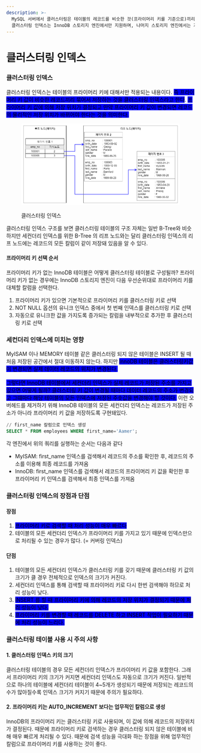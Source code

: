 ```yaml
---
description: >-
  MySQL 서버에서 클러스터링은 테이블의 레코드를 비슷한 것(프라이머리 키를 기준으로)끼리 묶어서 저장하는 형태로 구현된다. MySQL 에서
  클러스터링 인덱스는 InnoDB 스토리지 엔진에서만 지원하며, 나머지 스토리지 엔진에서는 지원하지 않는다.
---
```


# 클러스터링 인덱스

### 클러스터링 인덱스

클러스터링 인덱스는 테이블의 프라이머리 키에 대해서만 적용되는 내용이다. <mark style="background-color:blue;">즉 프라이머리 키 값이 비슷한 레코드끼리 묶어서 저장하는 것을 클러스터링 인덱스라고 한다</mark>. <mark style="background-color:blue;">프라이머리 키 값에 의해 저장 위치가 결정되고 만약 프라이머리 키 값이 변경되면 레코드의 물리적인 저장 위치가 바뀌어야 한다는 것을 의미한다.</mark>&#x20;

<figure><img src="../../.gitbook/assets/mysql-clustering.drawio.png" alt=""><figcaption><p>클러스터링 인덱스</p></figcaption></figure>

클러스터링 인덱스 구조를 보면 클러스터링 테이블의 구조 자체는 일반 B-Tree와 비슷하지만 세컨더리 인덱스를 위한 B-Tree 의 리프 노드와는 달리 클러스터링 인덱스의 리프 노드에는 레코드의 모든 칼럼이 같이 저장돼 있음을 알 수 있다.&#x20;



#### 프라이머리 키 선택 순서

프라이머리 키가 없는 InnoDB 테이블은 어떻게 클러스터링 테이블로 구성될까? 프라이머리 키가 없는 경우에는 InnoDB 스토리지 엔진이 다음 우선순위대로 프라이머리 키를 대체할 칼럼을 선택한다.

1. 프라이머리 키가 있으면 기본적으로 프라이머리 키를 클러스터링 키로 선택
2. NOT NULL 옵션의 유니크 인덱스 중에서 첫 번째 인덱스를 클러스터링 키로 선택
3. 자동으로 유니크한 값을 가지도록 증가되는 칼럼을 내부적으로 추가한 후 클러스터링 키로 선택



### 세컨더리 인덱스에 미치는 영향

MyISAM 이나 MEMORY 테이블 같은 클러스터링 되지 않은 테이블은 INSERT 될 때 처음 저장된 공간에서 절대 이동하지 않는다. 하지만 <mark style="background-color:blue;">InnoDB 테이블은  클러스터링키값이 변경되면 실제 데이터 레코드의 위치가 변경된다.</mark>\
\
<mark style="background-color:blue;">그렇다면 InnoDB 테이블에서 세컨더리 인덱스가 실제 레코드가 저장된 주소를 가지고 있으면 어떻게 될까? 클러스터링 키 값이 변경될 때마다 데이터 레코드의 주소가 변경되고 그떄마다 해당 테이블의 모든 인덱스에 저장된 주솟값을 변경해야 할 것이다.</mark> 이런 오버헤드를 제거하기 위해 InnoDB 테이블의 모든 세컨더리 인덱스는 레코드가 저장된 주소가 아니라 프라이머리 키 값을 저장하도록 구현돼있다.

```sql
// first_name 칼럼으로 인덱스 생성
SELECT * FROM employees WHERE first_name='Aamer';
```

각 엔진에서 위의 쿼리를 실행하는 순서는 다음과 같다

* MyISAM: first\_name 인덱스를 검색해서 레코드의 주소를 확인한 후, 레코드의 주소를 이용해 최종 레코드를 가져옴
* InnoDB: first\_name 인덱스를 검색해서 레코드의 프라이머리 키 값을 확인한 후 프라이머리 키 인덱스를 검색해서 최종 인덱스를 가져옴



### 클러스터링 인덱스의 장점과 단점

#### 장점

1. <mark style="background-color:blue;">프라이머리 키로 검색할 때 처리 성능이 매우 빠르다</mark>
2. 테이블의 모든 세컨더리 인덱스가 프라이머리 키를 가지고 있기 때문에 인덱스만으로 처리될 수 있는 경우가 많다. (= 커버링 인덱스)

#### 단점

1. 테이블의 모든 세컨더리 인덱스가 클러스터링 키를 갖기 때문에 클러스터링 키 값의 크기가 클 경우 전체적으로 인덱스의 크기가 커진다.
2. 세컨더리 인덱스를 통해 검색할 때 프라이머리 키로 다시 한번 검색해야 하므로 처리 성능이 낮다.
3. <mark style="background-color:blue;">INSERT 를 할 때 프라이머리 키에 의해 레코드의 저장 위치가 결정되기 때문에 처리 성능이 낮다.</mark>
4. <mark style="background-color:blue;">프라이머리 키를 변경할 때 레코드를 DELETE 하고 INSERT 작업이 필요하기 때문에 처리 성능이 느리다.</mark>



### 클러스터링 테이블 사용 시 주의 사항

#### 1. 클러스터링 인덱스 키의 크기

클러스터링 테이블의 경우 모든 세컨더리 인덱스가 프라이머리 키 값을 포함한다. 그래서 프라이머리 키의 크기가 커지면 세컨더리 인덱스도 자동으로 크기가 커진다. 일반적으로 하나의 테이블에 세컨더리 테이블이 4\~5개가 생성되기 때문에 저장되는 레코드의 수가 많아질수록 인덱스 크기가 커지기 때문에 주의가 필요하다.

#### 2. 프라이머리 키는 AUTO\_INCREMENT 보다는 업무적인 칼럼으로 생성

InnoDB의 프라이머리 키는 클러스터링 키로 사용되며, 이 값에 의해 레코드의 저장위치가 결정된다. 때문에 프라이머리 키로 검색하는 경우 클러스터링 되지 않은 테이블에 비해 매우 빠르게 처리될 수 있다. 때문에 검색 성능을 극대화 하는 장점을 위해 업무적인 칼럼으로 프라이머리 키를 사용하는 것이 좋다.

